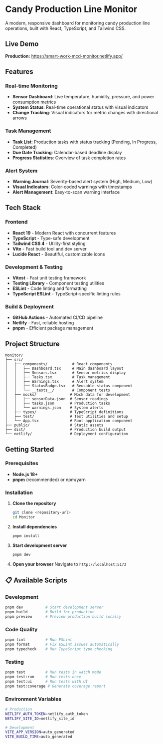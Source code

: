 # Candy Production Line Monitor

A modern, responsive dashboard for monitoring candy production line operations, built with React, TypeScript, and Tailwind CSS.

## Live Demo

**Production:** https://smart-work-mcd-monitor.netlify.app/

## Features

### Real-time Monitoring
- **Sensor Dashboard**: Live temperature, humidity, pressure, and power consumption metrics
- **System Status**: Real-time operational status with visual indicators
- **Change Tracking**: Visual indicators for metric changes with directional arrows

### Task Management
- **Task List**: Production tasks with status tracking (Pending, In Progress, Completed)
- **Due Date Tracking**: Calendar-based deadline display
- **Progress Statistics**: Overview of task completion rates

### Alert System
- **Warning Journal**: Severity-based alert system (High, Medium, Low)
- **Visual Indicators**: Color-coded warnings with timestamps
- **Alert Management**: Easy-to-scan warning interface

## Tech Stack

### Frontend
- **React 19** - Modern React with concurrent features
- **TypeScript** - Type-safe development
- **Tailwind CSS 4** - Utility-first styling
- **Vite** - Fast build tool and dev server
- **Lucide React** - Beautiful, customizable icons

### Development & Testing
- **Vitest** - Fast unit testing framework
- **Testing Library** - Component testing utilities
- **ESLint** - Code linting and formatting
- **TypeScript ESLint** - TypeScript-specific linting rules

### Build & Deployment
- **GitHub Actions** - Automated CI/CD pipeline
- **Netlify** - Fast, reliable hosting
- **pnpm** - Efficient package management

## Project Structure

```
Monitor/
├── src/
│   ├── components/           # React components
│   │   ├── Dashboard.tsx     # Main dashboard layout
│   │   ├── Sensors.tsx       # Sensor metrics display
│   │   ├── Tasks.tsx         # Task management
│   │   ├── Warnings.tsx      # Alert system
│   │   ├── StatusBadge.tsx   # Reusable status component
│   │   └── __tests__/        # Component tests
│   ├── mocks/               # Mock data for development
│   │   ├── sensorData.json  # Sensor readings
│   │   ├── tasks.json       # Production tasks
│   │   └── warnings.json    # System alerts
│   ├── types/               # TypeScript definitions
│   ├── test/                # Test utilities and setup
│   └── App.tsx              # Root application component
├── public/                  # Static assets
├── dist/                    # Production build output
└── netlify/                 # Deployment configuration
```

## Getting Started

### Prerequisites
- **Node.js 18+**
- **pnpm** (recommended) or npm/yarn

### Installation

1. **Clone the repository**
   ```bash
   git clone <repository-url>
   cd Monitor
   ```

2. **Install dependencies**
   ```bash
   pnpm install
   ```

3. **Start development server**
   ```bash
   pnpm dev
   ```

4. **Open your browser**
   Navigate to `http://localhost:5173`

## 📋 Available Scripts

### Development
```bash
pnpm dev          # Start development server
pnpm build        # Build for production
pnpm preview      # Preview production build locally
```

### Code Quality
```bash
pnpm lint         # Run ESLint
pnpm format       # Fix ESLint issues automatically
pnpm typecheck    # Run TypeScript type checking
```

### Testing
```bash
pnpm test         # Run tests in watch mode
pnpm test:run     # Run tests once
pnpm test:ui      # Run tests with UI
pnpm test:coverage # Generate coverage report
```

### Environment Variables
```bash
# Production
NETLIFY_AUTH_TOKEN=netlify_auth_token
NETLIFY_SITE_ID=netlify_site_id

# Development
VITE_APP_VERSION=auto_generated
VITE_BUILD_TIME=auto_generated
```
